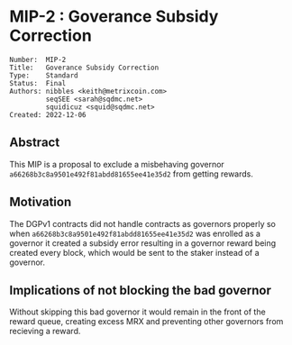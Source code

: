 # MIP-2 : Goverance Subsidy Correction

```
Number:  MIP-2
Title:   Goverance Subsidy Correction
Type:    Standard
Status:  Final
Authors: nibbles <keith@metrixcoin.com>
         seqSEE <sarah@sqdmc.net>
         squidicuz <squid@sqdmc.net>
Created: 2022-12-06
```

## Abstract

This MIP is a proposal to exclude a misbehaving governor `a66268b3c8a9501e492f81abdd81655ee41e35d2` from getting rewards.

## Motivation

The DGPv1 contracts did not handle contracts as governors properly so when `a66268b3c8a9501e492f81abdd81655ee41e35d2` was enrolled as a governor it created a subsidy error resulting in a governor reward being created every block, which would be sent to the staker instead of a governor. 

## Implications of not blocking the bad governor 

Without skipping this bad governor it would remain in the front of the reward queue, creating excess MRX and preventing other governors from recieving a reward.
